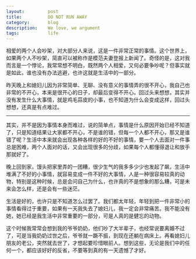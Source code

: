```yaml
---
layout:         post
title:          DO NOT RUN AWAY
category:       blog
description:    We love, we argument
tags:           life
---
```

相爱的两个人会吵架，对大部分人来说，这是一件非常正常的事情。这个世界上，如果两个人不吵架，简直可以被称作是模范夫妻登报上新闻了。奇怪的是，这对我而言是一个悖论，我常常想不明白，既然两个人相爱，又何必要争吵呢？但事实就是如此，谁也没有办法逃避，也许这就是生活中的一部分。

昨天晚上和媳妇儿因为非常简单、无聊、没有意义的事情弄的很不开心，我自己也非常的不开心，本来是很开心的日子，却最后变得不开心。回过头来想想，其实并没有发生什么大事情，就是鸡毛蒜皮的小事，也不知道为什么会变成这样，回过头想想，还真是有点难过。

----

其实，并不是因为事情本身而难过，说的简单点，事情是什么原因开始已经不知道了，只是知道结果让大家都不开心，不是谁的错，但每一个人都不开心，那又是谁错了呢？生活中本来就会出现各种各样的好的不好的事情，要一个人去面对一件事总是困难，两个人面对的话，又会出现很多的分歧，如果每个人都懂得退让和放手那就好了。

晚上回到家，馒头把家里弄的一团糟，很少生气的我多多少少也发起了飙，生活中堆满了不好的小事情，就容易变成一件不好的大事情，人是一种很容易较真的动物，特别是这种时候，总是会问自己为什么，也许真的不是想象的那么糟，可是未来会怎么样，还是会有一些迷茫。

生活是好的，也许只是不知道怎么过罢了。我们都太年轻，年轻到把一件非常小的事情看得过于重要，如果有一天我失去了媳妇儿，我一定会非常痛苦。我不能没有她，她已经是我生活中非常重要的一部分，可是人真的是健忘的动物。

这个时候我常常会想到我的爷爷奶奶，他们吵了大半辈子，也经常说要离婚不过了，可是当我奶奶过世之后，爷爷就一蹶不振，到现在还躺在病床上。再看媳妇儿朋友的老公，突然就去世了，才想起要珍惜眼前人。想到这些，无论是我们中的任何一个，都应该好好的反省，不要等到真的有一天遗憾了才好。
